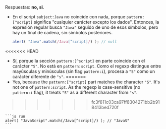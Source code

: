 Respuestas: **no, si**.

- En el script `subject:Java` no coincide con nada, porque `pattern:[^script]` significa "cualquier carácter excepto los dados". Entonces, la expresión regular busca `"Java"` seguido de uno de esos símbolos, pero hay un final de cadena, sin símbolos posteriores.

    ```js run
    alert( "Java".match(/Java[^script]/) ); // null
    ```
<<<<<<< HEAD
- Sí, porque la sección `pattern:[^script]` en parte coincide con el carácter `"S"`. No está en `pattern:script`. Como el regexp distingue entre mayúsculas y minúsculas (sin flag `pattern:i`), procesa a `"S"` como un carácter diferente de `"s"`.
=======
- Yes, because the `pattern:[^script]` part matches the character `"S"`. It's not one of `pattern:script`. As the regexp is case-sensitive (no `pattern:i` flag), it treats `"S"` as a different character from `"s"`.
>>>>>>> fc3f811c03ca97ff8304271bb2b918413bed720f

    ```js run
    alert( "JavaScript".match(/Java[^script]/) ); // "JavaS"
    ```
